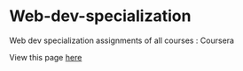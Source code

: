 # Web-dev-specialization
Web dev specialization assignments of all courses : Coursera

View this page [here](https://jinia-konar.github.io/Web-dev-specialization)
